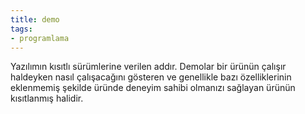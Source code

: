 ```yaml
---
title: demo
tags:
- programlama
---
```


Yazılımın kısıtlı sürümlerine verilen addır. Demolar bir ürünün çalışır haldeyken nasıl çalışacağını gösteren ve genellikle bazı özelliklerinin eklenmemiş şekilde üründe deneyim sahibi olmanızı sağlayan ürünün kısıtlanmış halidir.
